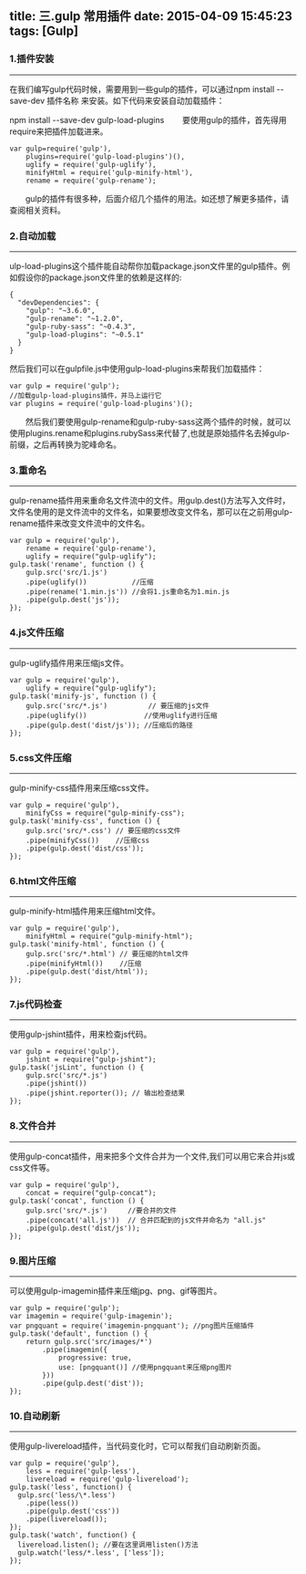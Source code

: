 title: 三.gulp 常用插件
date: 2015-04-09 15:45:23
tags: [Gulp]
---

### 1.插件安装
---
在我们编写gulp代码时候，需要用到一些gulp的插件，可以通过npm install --save-dev 插件名称 来安装。如下代码来安装自动加载插件：

npm install --save-dev gulp-load-plugins
　　要使用gulp的插件，首先得用require来把插件加载进来。
```
var gulp=require('gulp'),
    plugins=require('gulp-load-plugins')(),
    uglify = require('gulp-uglify'),
    minifyHtml = require('gulp-minify-html'),
    rename = require('gulp-rename');
```
　　gulp的插件有很多种，后面介绍几个插件的用法。如还想了解更多插件，请查阅相关资料。

### 2.自动加载
---
ulp-load-plugins这个插件能自动帮你加载package.json文件里的gulp插件。例如假设你的package.json文件里的依赖是这样的:
```
{
  "devDependencies": {
    "gulp": "~3.6.0",
    "gulp-rename": "~1.2.0",
    "gulp-ruby-sass": "~0.4.3",
    "gulp-load-plugins": "~0.5.1"
  }
}
```
然后我们可以在gulpfile.js中使用gulp-load-plugins来帮我们加载插件：
```
var gulp = require('gulp');
//加载gulp-load-plugins插件，并马上运行它
var plugins = require('gulp-load-plugins')();
```
　　然后我们要使用gulp-rename和gulp-ruby-sass这两个插件的时候，就可以使用plugins.rename和plugins.rubySass来代替了,也就是原始插件名去掉gulp-前缀，之后再转换为驼峰命名。
### 3.重命名
---
gulp-rename插件用来重命名文件流中的文件。用gulp.dest()方法写入文件时，文件名使用的是文件流中的文件名，如果要想改变文件名，那可以在之前用gulp-rename插件来改变文件流中的文件名。
```
var gulp = require('gulp'),
    rename = require('gulp-rename'),
    uglify = require("gulp-uglify"); 
gulp.task('rename', function () {
    gulp.src('src/1.js')
    .pipe(uglify())           //压缩
    .pipe(rename('1.min.js')) //会将1.js重命名为1.min.js
    .pipe(gulp.dest('js'));
});
```

### 4.js文件压缩
---
gulp-uglify插件用来压缩js文件。
```
var gulp = require('gulp'),
    uglify = require("gulp-uglify"); 
gulp.task('minify-js', function () {
    gulp.src('src/*.js')          // 要压缩的js文件
    .pipe(uglify())              //使用uglify进行压缩
    .pipe(gulp.dest('dist/js')); //压缩后的路径
});
```
### 5.css文件压缩
---
gulp-minify-css插件用来压缩css文件。
```
var gulp = require('gulp'),
    minifyCss = require("gulp-minify-css");
gulp.task('minify-css', function () {
    gulp.src('src/*.css') // 要压缩的css文件
    .pipe(minifyCss())    //压缩css
    .pipe(gulp.dest('dist/css'));
});
```
### 6.html文件压缩
---
gulp-minify-html插件用来压缩html文件。
```
var gulp = require('gulp'),
    minifyHtml = require("gulp-minify-html"); 
gulp.task('minify-html', function () {
    gulp.src('src/*.html') // 要压缩的html文件
    .pipe(minifyHtml())    //压缩
    .pipe(gulp.dest('dist/html'));
});
```
### 7.js代码检查
---
使用gulp-jshint插件，用来检查js代码。
```
var gulp = require('gulp'),
    jshint = require("gulp-jshint");
gulp.task('jsLint', function () {
    gulp.src('src/*.js')
    .pipe(jshint())
    .pipe(jshint.reporter()); // 输出检查结果
});
```
### 8.文件合并
---
使用gulp-concat插件，用来把多个文件合并为一个文件,我们可以用它来合并js或css文件等。
```
var gulp = require('gulp'),
    concat = require("gulp-concat");
gulp.task('concat', function () {
    gulp.src('src/*.js')     //要合并的文件
    .pipe(concat('all.js'))  // 合并匹配到的js文件并命名为 "all.js"
    .pipe(gulp.dest('dist/js'));
});
```
### 9.图片压缩
---
可以使用gulp-imagemin插件来压缩jpg、png、gif等图片。
```
var gulp = require('gulp');
var imagemin = require('gulp-imagemin');
var pngquant = require('imagemin-pngquant'); //png图片压缩插件
gulp.task('default', function () {
    return gulp.src('src/images/*')
        .pipe(imagemin({
            progressive: true,
            use: [pngquant()] //使用pngquant来压缩png图片
        }))
        .pipe(gulp.dest('dist'));
});
```

### 10.自动刷新
---
使用gulp-livereload插件，当代码变化时，它可以帮我们自动刷新页面。
```
var gulp = require('gulp'),
    less = require('gulp-less'),
    livereload = require('gulp-livereload');
gulp.task('less', function() {
  gulp.src('less/\*.less')
    .pipe(less())
    .pipe(gulp.dest('css'))
    .pipe(livereload());
});
gulp.task('watch', function() {
  livereload.listen(); //要在这里调用listen()方法
  gulp.watch('less/*.less', ['less']);
});
```